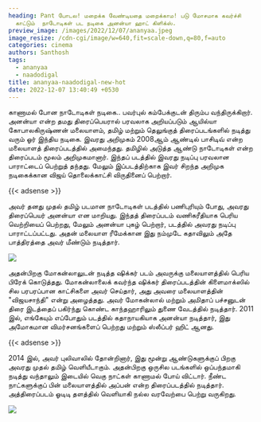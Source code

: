 ```yaml
---
heading: Pant போடல! மறைக்க வேண்டியதை மறைக்காம! படு மோசமாக கவர்ச்சி
  காட்டும்  நாடோடிகள் பட நடிகை அனன்யா ஹாட் கிளிக்ஸ்.
preview_image: /images/2022/12/07/ananyaa.jpeg
image_resize: /cdn-cgi/image/w=640,fit=scale-down,q=80,f=auto
categories: cinema
authors: Santhosh
tags:
  - ananyaa
  - naadodigal
title: ananyaa-naadodigal-new-hot
date: 2022-12-07 13:40:49 +0530
---
```

காணாமல் போன நாடோடிகள் நடிகை.. பவர்புல் கம்பேக்குடன் திரும்ப வந்திருக்கிறார். 
அனன்யா என்ற தமது திரைப்பெயரால் பரவலாக அறியப்படும் ஆயில்யா கோபாலகிருஷ்ணன் மலையாளம், தமிழ் மற்றும் தெலுங்குத் திரைப்படங்களில் நடித்து வரும் ஓர் இந்திய நடிகை. இவரது அறிமுகம் 2008ஆம் ஆண்டில் பாசிடிவ் என்ற மலையாளத் திரைப்படத்தில் அமைந்தது. தமிழில் அடுத்த ஆண்டு நாடோடிகள் என்ற திரைப்படம் மூலம் அறிமுகமானார். இந்தப் படத்தில் இவரது நடிப்பு பரவலான பாராட்டைப் பெற்றுத் தந்தது. மேலும் இப்படத்திற்காக இவர் சிறந்த அறிமுக நடிகைக்கான விஜய் தொலைக்காட்சி விருதினைப் பெற்றார்.

{{< adsense >}}


அவர் தனது முதல் தமிழ் படமான நாடோடிகள் படத்தில் பணிபுரியும் போது, ​​அவரது திரைப்பெயர் அனன்யா என மாறியது. இந்தத் திரைப்படம் வணிகரீதியாக பெரிய வெற்றியைப் பெற்றது, மேலும் அனன்யா புகழ் பெற்றார், படத்தில் அவரது நடிப்பு பாராட்டப்பட்டது. அதன் மலையாள ரீமேக்கான இது நம்முடே கதாவிலும் அதே பாத்திரத்தை அவர் மீண்டும் நடித்தார்.

![](/images/2022/12/07/ananyaa-naadodigal-new-hot.jpeg)

அதன்பிறகு மோகன்லாலுடன் நடித்த ஷிக்கர் படம் அவருக்கு மலையாளத்தில் பெரிய பிரேக் கொடுத்தது. மோகன்லாலைக் கவர்ந்த ஷிக்கர் திரைப்படத்தின் கிளைமாக்ஸில் சில பரபரப்பான காட்சிகளை அவர் செய்தார், அது அவரை மலையாளத்தின் "விஜயசாந்தி" என்று அழைத்தது. அவர் மோகன்லால் மற்றும் அமிதாப் பச்சனுடன் திரை இடத்தைப் பகிர்ந்து கொண்ட காந்தஹாரிலும் துணை வேடத்தில் நடித்தார். 2011 இல், எங்கேயும் எப்போதும் படத்தில் கதாநாயகியாக அனன்யா நடித்தார், இது அமோகமான விமர்சனங்களைப் பெற்றது மற்றும் ஸ்லீப்பர் ஹிட் ஆனது.

{{< adsense >}}


2014 இல், அவர் புலிவாலில் தோன்றினார், இது மூன்று ஆண்டுகளுக்குப் பிறகு அவரது முதல் தமிழ் வெளியீடாகும். அதன்பிறகு ஒருசில படங்களில் ஒப்பந்தமாகி நடித்து வந்தாலும் இடையில் வெகு நாட்கள் காணாமல் போய் விட்டார். நீண்ட நாட்களுக்குப் பின் மலையாளத்தில் அப்பன் என்ற திரைப்படத்தில் நடித்தார்.‌ அத்திரைப்படம் ஓடிடி தளத்தில் வெளியாகி நல்ல வரவேற்பை பெற்று வருகிறது.

![](/images/2022/12/07/ananyaa-naadodigal-new-hot2.jpeg)